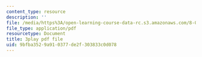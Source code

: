 ```yaml
---
content_type: resource
description: ''
file: /media/https%3A/open-learning-course-data-rc.s3.amazonaws.com/8-01sc-classical-mechanics-fall-2016/9bfba3529a910377de2f303833c0d078_4K539RaRDXU.pdf
file_type: application/pdf
resourcetype: Document
title: 3play pdf file
uid: 9bfba352-9a91-0377-de2f-303833c0d078
---
```

